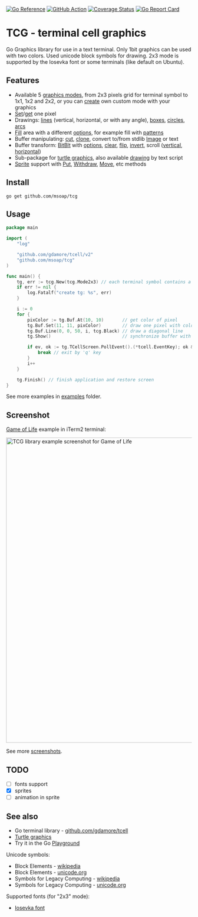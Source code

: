 [![Go Reference](https://pkg.go.dev/badge/github.com/msoap/tcg.svg)](https://pkg.go.dev/github.com/msoap/tcg)
[![GitHub Action](https://github.com/msoap/tcg/actions/workflows/go.yml/badge.svg)](https://github.com/msoap/tcg/actions/workflows/go.yml)
[![Coverage Status](https://coveralls.io/repos/github/msoap/tcg/badge.svg?branch=master)](https://coveralls.io/github/msoap/tcg?branch=master)
[![Go Report Card](https://goreportcard.com/badge/github.com/msoap/tcg)](https://goreportcard.com/report/github.com/msoap/tcg)

# TCG - terminal cell graphics

Go Graphics library for use in a text terminal. Only 1bit graphics can be used with two colors. Used unicode block symbols for drawing. 2x3 mode is supported by the Iosevka font or some terminals (like default on Ubuntu).

## Features

  * Available 5 [graphics modes](https://pkg.go.dev/github.com/msoap/tcg#PixelMode), from 2x3 pixels grid for terminal symbol to 1x1, 1x2 and 2x2, or you can [create](https://pkg.go.dev/github.com/msoap/tcg#NewPixelMode) own custom mode with your graphics
  * [Set](https://pkg.go.dev/github.com/msoap/tcg#Buffer.Set)/[get](https://pkg.go.dev/github.com/msoap/tcg#Buffer.At) one pixel
  * Drawings: [lines](https://pkg.go.dev/github.com/msoap/tcg#Buffer.Line) (vertical, horizontal, or with any angle), [boxes](https://pkg.go.dev/github.com/msoap/tcg#Buffer.Rect), [circles](https://pkg.go.dev/github.com/msoap/tcg#Buffer.Circle), [arcs](https://pkg.go.dev/github.com/msoap/tcg#Buffer.Arc)
  * [Fill](https://pkg.go.dev/github.com/msoap/tcg#Buffer.Fill) area with a different [options](https://pkg.go.dev/github.com/msoap/tcg#FillOpt), for example fill with [patterns](https://pkg.go.dev/github.com/msoap/tcg#WithPattern)
  * Buffer manipulating: [cut](https://pkg.go.dev/github.com/msoap/tcg#Buffer.Cut), [clone](https://pkg.go.dev/github.com/msoap/tcg#Buffer.Clone), convert to/from stdlib [Image](https://pkg.go.dev/github.com/msoap/tcg#Buffer.ToImage) or text
  * Buffer transform: [BitBlt](https://pkg.go.dev/github.com/msoap/tcg#Buffer.BitBlt) with [options](https://pkg.go.dev/github.com/msoap/tcg#BitBltOpt), [clear](https://pkg.go.dev/github.com/msoap/tcg#Buffer.Clear), [flip](https://pkg.go.dev/github.com/msoap/tcg#Buffer.HFlip), [invert](https://pkg.go.dev/github.com/msoap/tcg#Buffer.Invert), scroll ([vertical](https://pkg.go.dev/github.com/msoap/tcg#Buffer.VScroll), [horizontal](https://pkg.go.dev/github.com/msoap/tcg#Buffer.HScroll))
  * Sub-package for [turtle graphics](https://pkg.go.dev/github.com/msoap/tcg/turtle), also available [drawing](https://pkg.go.dev/github.com/msoap/tcg/turtle#Turtle.DrawScript) by text script
  * [Sprite](https://pkg.go.dev/github.com/msoap/tcg/sprite) support with [Put](https://pkg.go.dev/github.com/msoap/tcg/sprite#Sprite.Put), [Withdraw](https://pkg.go.dev/github.com/msoap/tcg/sprite#Sprite.Withdraw), [Move](https://pkg.go.dev/github.com/msoap/tcg/sprite#Sprite.Move), etc methods

## Install

    go get github.com/msoap/tcg

## Usage

```go
package main

import (
	"log"

	"github.com/gdamore/tcell/v2"
	"github.com/msoap/tcg"
)

func main() {
	tg, err := tcg.New(tcg.Mode2x3) // each terminal symbol contains a 2x3 pixels grid, also you can use 1x1, 1x2, and 2x2 modes
	if err != nil {
		log.Fatalf("create tg: %s", err)
	}

	i := 0
	for {
		pixColor := tg.Buf.At(10, 10)       // get color of pixel
		tg.Buf.Set(11, 11, pixColor)        // draw one pixel with color from 10,10
		tg.Buf.Line(0, 0, 50, i, tcg.Black) // draw a diagonal line
		tg.Show()                           // synchronize buffer with screen

		if ev, ok := tg.TCellScreen.PollEvent().(*tcell.EventKey); ok && ev.Rune() == 'q' {
			break // exit by 'q' key
		}
		i++
	}

	tg.Finish() // finish application and restore screen
}
```

See more examples in [examples](https://github.com/msoap/tcg/tree/master/examples) folder.

## Screenshot

[Game of Life](https://github.com/msoap/tcg/tree/master/examples/game_of_life) example in iTerm2 terminal:

<img width="826" alt="TCG library example screenshot for Game of Life" src="https://user-images.githubusercontent.com/844117/226143976-4db0f377-0195-4c8d-8dea-799eee29d9ce.png">

See more [screenshots](https://github.com/msoap/tcg/wiki/Screenshots).

## TODO

  * [ ] fonts support
  * [x] sprites
  * [ ] animation in sprite

## See also

  * Go terminal library - [github.com/gdamore/tcell](https://github.com/gdamore/tcell/)
  * [Turtle graphics](https://en.wikipedia.org/wiki/Turtle_graphics)
  * Try it in the Go [Playground](https://go.dev/play/p/uwvG0vxRtHJ)

Unicode symbols:

  * Block Elements - [wikipedia](https://en.wikipedia.org/wiki/Block_Elements)
  * Block Elements - [unicode.org](https://www.unicode.org/charts/PDF/U2580.pdf)
  * Symbols for Legacy Computing - [wikipedia](https://en.wikipedia.org/wiki/Symbols_for_Legacy_Computing)
  * Symbols for Legacy Computing - [unicode.org](http://unicode.org/charts/PDF/U1FB00.pdf)

Supported fonts (for "2x3" mode):

  * [Iosevka font](https://github.com/be5invis/Iosevka)

